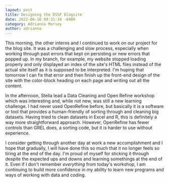 ```yaml
---
layout: post
title: Designing the DSSF blogsite 
date: 2022-06-16 09:31:34 -0400 
category: Adrianna Morsey
author: adrianna
---
```


This morning, the other interns and I continued to work on our project for the blog site. It was a challenging and slow process, especially when working through past errors that kept on persisting or new errors that popped up. In my branch, for example, my website stopped loading properly and only displayed an index of the site's HTML files instead of the actual site itself as it is supposed to be interpreted. I'm hoping that tomorrow I can fix that error and then finish up the front-end design of the site with the color-block heading on each page and writing out all the content. 

In the afternoon, Stella lead a Data Cleaning and Open Refine workshop which was interesting and, while not new, was still a new learning challenge. I had never used OpenRefine before, but basically it is a software or tool that provides a human-friendly of sorting through and cleaning big datasets. Having tried to clean datasets in Excel and R, this is definitely a way more straightforward approach. However, OpenRefine has fewer controls than GREL does, a sorting code, but it is harder to use without experience.  

I consider getting through another day at work a new accomplishment and I hope that gradually, I will have done this so much that it no longer feels so tiring at the end of the day. I'm proud of myself for sticking it through despite the expected ups and downs and learning somethings at the end of it. Even if I don't remember *everything* from today's workshop, I am continuing to build more confidence in my ability to learn new programs and ways of working with data and coding. 
